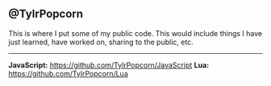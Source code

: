 @TylrPopcorn
-----
This is where I put some of my public code. This would include things I have just learned,
have worked on, sharing to the public, etc.

----
**JavaScript:**
  https://github.com/TylrPopcorn/JavaScript
**Lua:**
   https://github.com/TylrPopcorn/Lua
